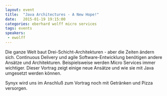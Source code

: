 ```yaml
---
layout: event
title:  "Java Architectures - A New Hope!"
date:   2015-01-19 19:15:00
categories: eberhard wolff micro services
tags: events
speakers: 
 - ewolff
---
```


Die ganze Welt baut Drei-Schicht-Architekturen - aber die Zeiten ändern sich. Continuous Delivery und agile Software-Entwicklung benötigen andere Ansätze und Architekturen. Beispielsweise werden Micro Services immer wichtiger. Dieser Vortrag zeigt einige neue Ansätze und wie sie mit Java umgesetzt werden können.

Synyx wird uns im Anschluß zum Vortrag noch mit Getränken und Pizza versorgen.